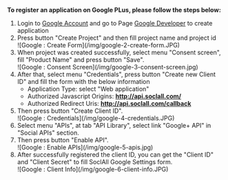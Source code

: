 __To register an application on Google PLus, please follow the steps below:__

1. Login to [Google Account](https://accounts.google.com/) and go to Page [Google Developer](https://console.developers.google.com/) to create application
2. Press button "Create Project" and then fill project name and project id
    <div class="soclall-br"></div>
    ![Google : Create Form](/img/google-2-create-form.JPG)
    <div class="soclall-br"></div>
3. When project was created successfully, select menu "Consent screen", fill "Product Name" and press button "Save".
    <div class="soclall-br"></div>
    ![Google : Consent Screen](/img/google-3-consent-screen.jpg)
    <div class="soclall-br"></div>
4. After that, select menu "Credentials", press button "Create new Client ID" and fill the form with the below information
    * Application Type: select "Web application"
    * Authorized Javascript Origins: __http://api.soclall.com/__
    * Authorized Redirect Uris: __http://api.soclall.com/callback__
5. Then press button "Create Client ID".
    <div class="soclall-br"></div>
    ![Google : Credentials](/img/google-4-credentials.JPG)
    <div class="soclall-br"></div>
6. Select menu "APIs", at tab "API Library", select link "Google+ API" in "Social APIs" section.
7. Then press button "Enable API".
    <div class="soclall-br"></div>
    ![Google : Enable APIs](/img/google-5-apis.jpg)
    <div class="soclall-br"></div>
8. After successfully registered the client ID, you can get the "Client ID" and "Client Secret" to fill SoclAll Google Settings form.
    <div class="soclall-br"></div>
    ![Google : Client Info](/img/google-6-client-info.JPG)
    <div class="soclall-br"></div>